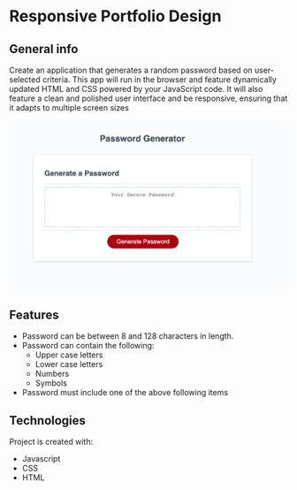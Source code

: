 # Responsive Portfolio Design

## General info
Create an application that generates a random password based on user-selected criteria. This app will run in the browser and feature dynamically updated HTML and CSS powered by your JavaScript code. It will also feature a clean and polished user interface and be responsive, ensuring that it adapts to multiple screen sizes

![Algorithm schema](password_generator.png)

## Features

* Password can be between 8 and 128 characters in length.
* Password can contain the following:
  * Upper case letters
  * Lower case letters
  * Numbers
  * Symbols
* Password must include one of the above following items

	
## Technologies
Project is created with:
* Javascript
* CSS
* HTML